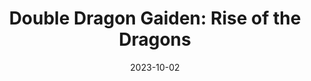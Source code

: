 ---
title: 'Double Dragon Gaiden: Rise of the Dragons'
tags:
  - platform_switch
  - genre_brawler
physical: true
digital: false
guide: false
pending: false
date: 2023-10-02
---